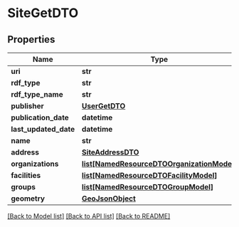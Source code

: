# SiteGetDTO

## Properties
Name | Type | Description | Notes
------------ | ------------- | ------------- | -------------
**uri** | **str** |  | [optional] 
**rdf_type** | **str** |  | [optional] 
**rdf_type_name** | **str** |  | [optional] 
**publisher** | [**UserGetDTO**](UserGetDTO.md) |  | [optional] 
**publication_date** | **datetime** |  | [optional] 
**last_updated_date** | **datetime** |  | [optional] 
**name** | **str** |  | [optional] 
**address** | [**SiteAddressDTO**](SiteAddressDTO.md) |  | [optional] 
**organizations** | [**list[NamedResourceDTOOrganizationModel]**](NamedResourceDTOOrganizationModel.md) |  | [optional] 
**facilities** | [**list[NamedResourceDTOFacilityModel]**](NamedResourceDTOFacilityModel.md) |  | [optional] 
**groups** | [**list[NamedResourceDTOGroupModel]**](NamedResourceDTOGroupModel.md) |  | [optional] 
**geometry** | [**GeoJsonObject**](GeoJsonObject.md) |  | [optional] 

[[Back to Model list]](../README.md#documentation-for-models) [[Back to API list]](../README.md#documentation-for-api-endpoints) [[Back to README]](../README.md)


